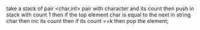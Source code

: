 take a stack of pair <char,int>
pair with character and its count
then push in stack with count 1
then if the top element char is equal to the next in string char then inc its count
then if its count ==k then pop the element;
​